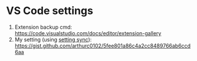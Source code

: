 # VS Code settings

1. Extension backup cmd: <https://code.visualstudio.com/docs/editor/extension-gallery>
2. My setting (using [setting sync](https://marketplace.visualstudio.com/items?itemName=Shan.code-settings-sync)): <https://gist.github.com/arthurc0102/5fee801a86c4a2cc8489766ab6ccd6aa>
